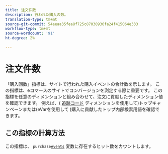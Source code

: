 ```yaml
---
title: 注文件数
description: 行われた購入の数。
translation-type: tm+mt
source-git-commit: 54aeaa35fea8f725c87030936fa24f415064e333
workflow-type: tm+mt
source-wordcount: '91'
ht-degree: 2%

---
```



# 注文件数

「購入回数」指標は、サイトで行われた購入イベントの合計数を示します。 この指標は、eコマースのサイトでコンバージョンを測定する際に重要です。 この指標を任意のディメンションと組み合わせて、注文に貢献したディメンション値を確認できます。 例えば、( [追跡コード](../dimensions/tracking-code.md) ディメンションを使用して)トップキャンペーンまたは(eVarを使用して [](../dimensions/evar.md))購入に貢献したトップ内部検索用語を確認できます。

## この指標の計算方法

この指標は、 `purchase`[`events`](/help/implement/vars/page-vars/events/events-overview.md) 変数に存在するヒット数をカウントします。
